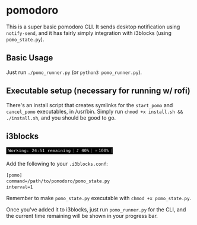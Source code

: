 # pomodoro

This is a super basic pomodoro CLI. It sends desktop notification using `notify-send`, and it has fairly simply integration with i3blocks (using `pomo_state.py`).

## Basic Usage
Just run `./pomo_runner.py` (or `python3 pomo_runner.py`).

## Executable setup (necessary for running w/ rofi)
There's an install script that creates symlinks for the `start_pomo` and `cancel_pomo` executables, in /usr/bin. Simply run `chmod +x install.sh && ./install.sh`, and you should be good to go.

## i3blocks

![Screenshot][screen]

Add the following to your `.i3blocks.conf`:

    [pomo]
    command=/path/to/pomodoro/pomo_state.py
    interval=1

Remember to make `pomo_state.py` executable with `chmod +x pomo_state.py`.

Once you've added it to i3blocks, just run `pomo_runner.py` for the CLI, and the current time remaining will be shown in your progress bar.

[screen]: screen.png "Screenshot"